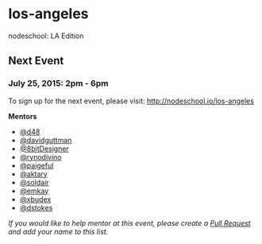 los-angeles
===========

nodeschool: LA Edition

## Next Event

### July 25, 2015: 2pm - 6pm

To sign up for the next event, please visit: http://nodeschool.io/los-angeles

**Mentors**
 * [@d48](https://github.com/d48)
 * [@davidguttman](https://github.com/davidguttman)
 * [@8bitDesigner](https://github.com/8bitDesigner/)
 * [@rynodivino](https://github.com/rynodivino)
 * [@paigeful](https://github.com/paigeful)
 * [@aktary](https://github.com/aktary)
 * [@soldair](https://github.com/soldair)
 * [@emkay](https://github.com/emkay)
 * [@xbudex](https://github.com/xbudex)
 * [@dstokes](https://github.com/dstokes)

_If you would like to help mentor at this event, please create a [Pull Request](https://github.com/nodeschool/los-angeles/pulls) and add your name to this list._

